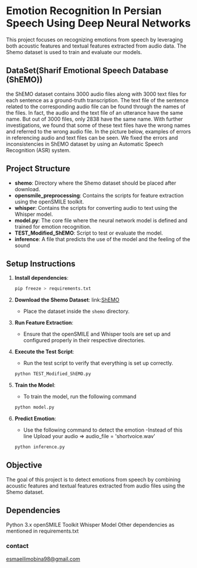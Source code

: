 # Emotion Recognition In Persian Speech Using Deep Neural Networks 

This project focuses on recognizing emotions from speech by leveraging both acoustic features and textual features extracted from audio data. The Shemo dataset is used to train and evaluate our models.

## DataSet(Sharif Emotional Speech Database (ShEMO))
the ShEMO dataset contains 3000 audio files along with 3000 text files for each sentence as a ground-truth transcription. The text file of the sentence related to the corresponding audio file can be found through the names of the files. In fact, the audio and the text file of an utterance have the same name. But out of 3000 files, only 2838 have the same name. With further investigations, we found that some of these text files have the wrong names and referred to the wrong audio file. In the picture below, examples of errors in referencing audio and text files can be seen. We fixed the errors and inconsistencies in ShEMO dataset by using an Automatic Speech Recognition (ASR) system.


## Project Structure

- **shemo**: Directory where the Shemo dataset should be placed after download.
- **opensmile_preprocessing**: Contains the scripts for feature extraction using the openSMILE toolkit.
- **whisper**: Contains the scripts for converting audio to text using the Whisper model.
- **model.py**: The core file where the neural network model is defined and trained for emotion recognition.
- **TEST_Modified_ShEMO**: Script to test or evaluate the model.
- **inference**: A file that predicts the use of the model and the feeling of the sound

## Setup Instructions


1. **Install dependencies**:
   ```bash
   pip freeze > requirements.txt
2. **Download the Shemo Dataset**:
    link:[ShEMO](https://github.com/mansourehk/ShEMO)
   - Place the dataset inside the `shemo` directory.

3. **Run Feature Extraction**:
   - Ensure that the openSMILE and Whisper tools are set up and configured properly in their respective directories.

4. **Execute the Test Script**:
   - Run the test script to verify that everything is set up correctly.

   ```bash
   python TEST_Modified_ShEMO.py
5. **Train the Model**:
   - To train the model, run the following command
   
   ```bash
   python model.py

6. **Predict Emotion**:
   - Use the following command to detect the emotion
   -Instead of this line
    Upload your audio => audio_file = 'shortvoice.wav'

   ```bash
   python inference.py


## Objective
The goal of this project is to detect emotions from speech by combining acoustic features and textual features extracted from audio files using the Shemo dataset.

## Dependencies
Python 3.x
openSMILE Toolkit
Whisper Model
Other dependencies as mentioned in requirements.txt



### contact
esmaeilimobina98@gmail.com
